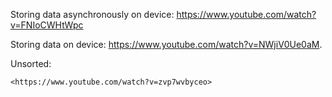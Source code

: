 Storing data asynchronously on device: <https://www.youtube.com/watch?v=FNIoCWHtWpc>

Storing data on device: <https://www.youtube.com/watch?v=NWjiV0Ue0aM>.  

Unsorted:

    <https://www.youtube.com/watch?v=zvp7wvbyceo>
